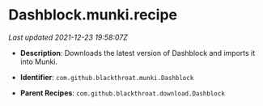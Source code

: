 # Dashblock.munki.recipe

_Last updated 2021-12-23 19:58:07Z_

- **Description**: Downloads the latest version of Dashblock and imports it into Munki.

- **Identifier**: `com.github.blackthroat.munki.Dashblock`

- **Parent Recipes**: `com.github.blackthroat.download.Dashblock`